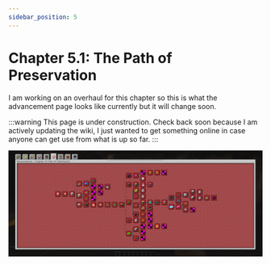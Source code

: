 ```yaml
---
sidebar_position: 5
---
```


# Chapter 5.1: The Path of Preservation

I am working on an overhaul for this chapter so this is what the advancement page looks like currently but it will change soon.

:::warning
This page is under construction. Check back soon because I am actively updating the wiki, I just wanted to get something online in case anyone can get use from what is up so far.
:::

![Chapter 5.1 Advancement Page](./img/chapter_5_1.png)

